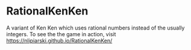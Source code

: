 # RationalKenKen
A variant of Ken Ken which uses rational numbers instead of the usually integers.  To see the the game in action, visit https://nlipiarski.github.io/RationalKenKen/
